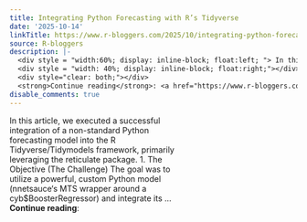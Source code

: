 ```yaml
---
title: Integrating Python Forecasting with R’s Tidyverse
date: '2025-10-14'
linkTitle: https://www.r-bloggers.com/2025/10/integrating-python-forecasting-with-rs-tidyverse/
source: R-bloggers
description: |-
  <div style = "width:60%; display: inline-block; float:left; "> In this article, we executed a successful integration of a non-standard Python forecasting model into the R Tidyverse/Tidymodels framework, primarily leveraging the reticulate package. 1. The Objective (The Challenge) The goal was to utilize a powerful, custom Python model (nnetsauce‘s MTS wrapper around a cyb$BoosterRegressor) and integrate its ...</div>
  <div style = "width: 40%; display: inline-block; float:right;"></div>
  <div style="clear: both;"></div>
  <strong>Continue reading</strong>: <a href="https://www.r-bloggers.com/2025/10 ...
disable_comments: true
---
```

<div style = "width:60%; display: inline-block; float:left; "> In this article, we executed a successful integration of a non-standard Python forecasting model into the R Tidyverse/Tidymodels framework, primarily leveraging the reticulate package. 1. The Objective (The Challenge) The goal was to utilize a powerful, custom Python model (nnetsauce‘s MTS wrapper around a cyb$BoosterRegressor) and integrate its ...</div>
<div style = "width: 40%; display: inline-block; float:right;"></div>
<div style="clear: both;"></div>
<strong>Continue reading</strong>: <a href="https://www.r-bloggers.com/2025/10 ...